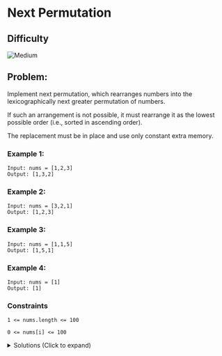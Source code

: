 # Next Permutation

## Difficulty

![Medium](https://img.shields.io/badge/medium-ef6c00?style=for-the-badge&logoColor=white)

## Problem:

Implement next permutation, which rearranges numbers into the lexicographically next greater permutation of numbers.

If such an arrangement is not possible, it must rearrange it as the lowest possible order (i.e., sorted in ascending order).

The replacement must be in place and use only constant extra memory.

### Example 1:

```
Input: nums = [1,2,3]
Output: [1,3,2]
```

### Example 2:

```
Input: nums = [3,2,1]
Output: [1,2,3]
```

### Example 3:

```
Input: nums = [1,1,5]
Output: [1,5,1]
```

### Example 4:

```
Input: nums = [1]
Output: [1]
```

### Constraints

`1 <= nums.length <= 100`

`0 <= nums[i] <= 100`

<details>
  <summary>Solutions (Click to expand)</summary>

### Explanation

If we observe a sequence that does not have a next permutation, we can see that the sequence is in descending order, or `nums[i] > nums[i + 1]`. If we want to find the next permutation for a number, we have to find the first number from the end where `nums[i] < nums[i + 1]` or where the number to the right is greater than the current number. It there is one, we have the find the greatest number to the right that we can "push" to the front and switch out the number

```
1 5 8 7 6 // 5 is the first number from the right where nums[i] > nums[i + 1]
  ^

// we'll have to find the next greater number to the right

1 5 8 7 6
  ^     ^

// 6 is the next greatest number of the smallest number in the sub array `i + 1, nums.length`
// swap 6 with 5

1 6 8 7 5
```

After swapping, the first half of the array before `i` is already in position for the next permutation, the second half is not.

We want to create next smallest number with the first half already in place.

```
1 6 8 7 5 // we need to rearrange these number to create the small sub array
    ^ ^ ^
```

The easiest way to do this is to sort the number from least to greatest. This will push the greater numbers to the end of the array

```
1 6 5 7 8 sorting the number puts the smallest number, 5, in the 100's place and the greatest number, 8, in the 1's place
    ^ ^ ^
```

After the sorting the right half of the array, the number array is already in its next possible permutation

- [JavaScript](./next-permutation.js)
- [TypeScript](./next-permutation.ts)
- [Java](./next-permutation.java)
- [Go](./next-permutation.go)
</details>
